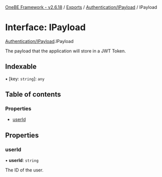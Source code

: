 [OneBE Framework - v2.6.18](../README.md) / [Exports](../modules.md) / [Authentication/IPayload](../modules/Authentication_IPayload.md) / IPayload

# Interface: IPayload

[Authentication/IPayload](../modules/Authentication_IPayload.md).IPayload

The payload that the application will store in a JWT Token.

## Indexable

▪ [key: `string`]: `any`

## Table of contents

### Properties

- [userId](Authentication_IPayload.IPayload.md#userid)

## Properties

### userId

• **userId**: `string`

The ID of the user.
